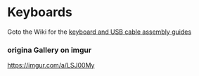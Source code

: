 # Keyboards

Goto the Wiki for the [keyboard and USB cable assembly guides](https://github.com/PancakeLegend/Keyboards/wiki)


### origina Gallery on imgur 
https://imgur.com/a/LSJ00My